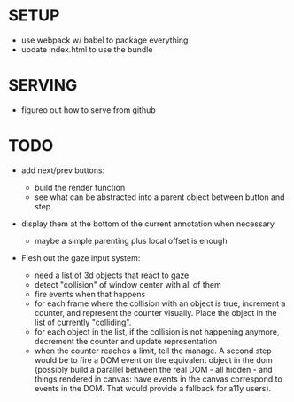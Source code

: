 # SETUP
- use webpack w/ babel to package everything
- update index.html to use the bundle

# SERVING
- figureo out how to serve from github



# TODO
- add next/prev buttons:
	- build the render function
	- see what can be abstracted into a parent object between button and step
- display them at the bottom of the current annotation when necessary
	- maybe a simple parenting plus local offset is enough


- Flesh out the gaze input system: 
	- need a list of 3d objects that react to gaze
	- detect "collision" of window center with all of them
	- fire events when that happens
	- for each frame where the collision with an object is true, increment a counter, and represent the counter visually. Place the object in the list of currently "colliding".
	- for each object in the list, if the collision is not happening anymore, decrement the counter and update representation
	- when the counter reaches a limit, tell the manage. A second step would be to fire a DOM event on the equivalent object in the dom (possibly build a parallel between the real DOM - all hidden - and things rendered in canvas: have events in the canvas correspond to events in the DOM. That would provide a fallback for a11y users).
